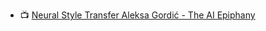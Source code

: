 
  - 📺 [Neural Style Transfer Aleksa Gordić - The AI Epiphany](https://www.youtube.com/playlist?list=PLBoQnSflObcmbfshq9oNs41vODgXG-608)